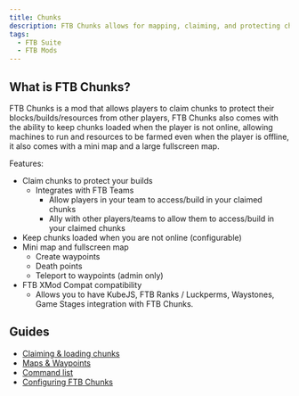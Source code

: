 ```yaml
---
title: Chunks
description: FTB Chunks allows for mapping, claiming, and protecting chunks.
tags:
  - FTB Suite
  - FTB Mods
---
```


## What is FTB Chunks?

FTB Chunks is a mod that allows players to claim chunks to protect their blocks/builds/resources from other players, FTB Chunks also comes with the ability to keep chunks loaded when the player is not online, allowing machines to run and resources to be farmed even when the player is offline, it also comes with a mini map and a large fullscreen map.

Features:
- Claim chunks to protect your builds
  - Integrates with FTB Teams
    - Allow players in your team to access/build in your claimed chunks
    - Ally with other players/teams to allow them to access/build in your claimed chunks
- Keep chunks loaded when you are not online (configurable)
- Mini map and fullscreen map
  - Create waypoints
  - Death points
  - Teleport to waypoints (admin only)
- FTB XMod Compat compatibility
  - Allows you to have KubeJS, FTB Ranks / Luckperms, Waystones, Game Stages integration with FTB Chunks.

## Guides
- [Claiming & loading chunks](./claiming-loading.md)
- [Maps & Waypoints](./maps-waypoints.md)
- [Command list](./commands.md)
- [Configuring FTB Chunks](./config.md)

